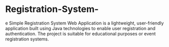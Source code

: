 # Registration-System-
e Simple Registration System Web Application is a lightweight, user-friendly application built using Java technologies to enable user registration and authentication. The project is suitable for educational purposes or event registration systems. 
